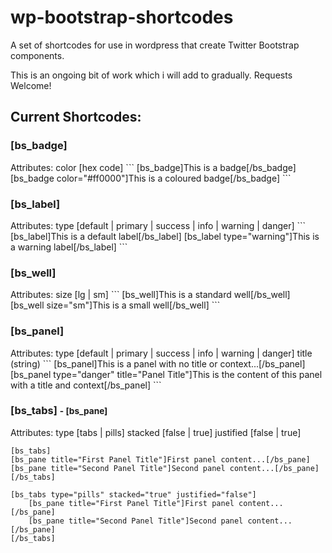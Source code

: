# wp-bootstrap-shortcodes
A set of shortcodes for use in wordpress that create Twitter Bootstrap components.

This is an ongoing bit of work which i will add to gradually.  Requests Welcome!

<h2>Current Shortcodes:</h2>

<h3>[bs_badge]</h3>
Attributes: color [hex code]
```
[bs_badge]This is a badge[/bs_badge]
[bs_badge color="#ff0000"]This is a coloured badge[/bs_badge]
```

<h3>[bs_label]</h3>
Attributes: type [default | primary | success | info | warning | danger]
```
[bs_label]This is a default label[/bs_label]
[bs_label type="warning"]This is a warning label[/bs_label]
```

<h3>[bs_well]</h3>
Attributes: size [lg | sm]
```
[bs_well]This is a standard well[/bs_well]
[bs_well size="sm"]This is a small well[/bs_well]
```

<h3>[bs_panel]</h3>
Attributes: type [default | primary | success | info | warning | danger]
            title (string)
```
[bs_panel]This is a panel with no title or context...[/bs_panel]
[bs_panel type="danger" title="Panel Title"]This is the content of this panel with a title and context[/bs_panel]
```

<h3>[bs_tabs] <small>- [bs_pane]</small></h3>

Attributes: type [tabs | pills]
            stacked [false | true]
            justified [false | true]
```
[bs_tabs]
[bs_pane title="First Panel Title"]First panel content...[/bs_pane]
[bs_pane title="Second Panel Title"]Second panel content...[/bs_pane]
[/bs_tabs]

[bs_tabs type="pills" stacked="true" justified="false"]
    [bs_pane title="First Panel Title"]First panel content...[/bs_pane]
    [bs_pane title="Second Panel Title"]Second panel content...[/bs_pane]
[/bs_tabs]
```
